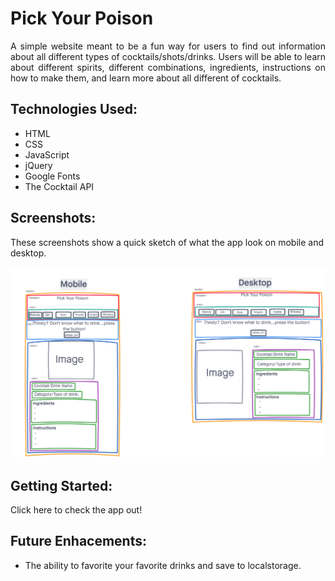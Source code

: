 # **Pick Your Poison**
<div style="text-align: justify"> A simple website meant to be a fun way for users to find out information about all different types of cocktails/shots/drinks. Users will be able to learn about different spirits, different combinations, ingredients, instructions on how to make them, and learn more about all different of cocktails.</div>

## Technologies Used:
- HTML
- CSS
- JavaScript
- jQuery
- Google Fonts
- The Cocktail API

## Screenshots:
These screenshots show a quick sketch of what the app look on mobile and desktop.

![Pick Your Poison wireframe](image/WireFrame.png)

## Getting Started:
Click here to check the app out!

## Future Enhacements:
- The ability to favorite your favorite drinks and save to localstorage.